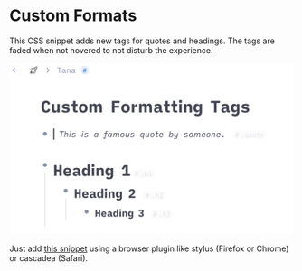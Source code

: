 #  Custom Formats
This CSS snippet adds new tags for quotes and headings. The tags are faded when not hovered to not disturb the experience.

![Tags for quotes and headings](custom-formats.png)

Just add [this snippet](https://github.com/rcvd/Tana-CSS-Snippets/blob/d76806b4d3f4674482da29150a19e3624429bede/Custom%20Formats/custom-formats.css) using a browser plugin like stylus (Firefox or Chrome) or cascadea (Safari).

